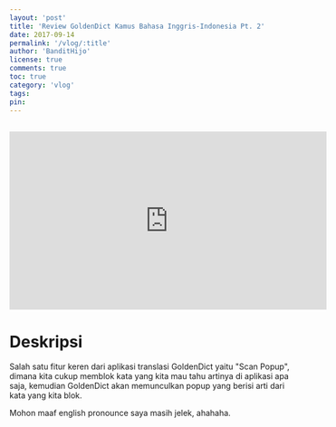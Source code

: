 ```yaml
---
layout: 'post'
title: 'Review GoldenDict Kamus Bahasa Inggris-Indonesia Pt. 2'
date: 2017-09-14
permalink: '/vlog/:title'
author: 'BanditHijo'
license: true
comments: true
toc: true
category: 'vlog'
tags:
pin:
---
```


<div style="margin-top:30px;"></div>
<!-- EMBED CONTAINER: YOUTUBE -->
<div class='embed-container'>
<iframe width="560" height="315" src="https://www.youtube.com/embed/T2HLUInvuYk" frameborder="0" allow="accelerometer; autoplay; encrypted-media; gyroscope; picture-in-picture" allowfullscreen></iframe>
</div>

# Deskripsi

Salah satu fitur keren dari aplikasi translasi GoldenDict yaitu "Scan Popup", dimana kita cukup memblok kata yang kita mau tahu artinya di aplikasi apa saja, kemudian GoldenDict akan memunculkan popup yang berisi arti dari kata yang kita blok.

Mohon maaf english pronounce saya masih jelek, ahahaha.
